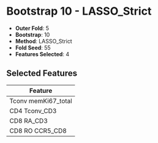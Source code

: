 # Bootstrap 10 - LASSO_Strict

- **Outer Fold**: 5
- **Bootstrap**: 10
- **Method**: LASSO_Strict
- **Fold Seed**: 55
- **Features Selected**: 4

## Selected Features

| Feature |
|---------|
| Tconv memKi67_total |
| CD4 Tconv_CD3 |
| CD8 RA_CD3 |
| CD8 RO CCR5_CD8 |
